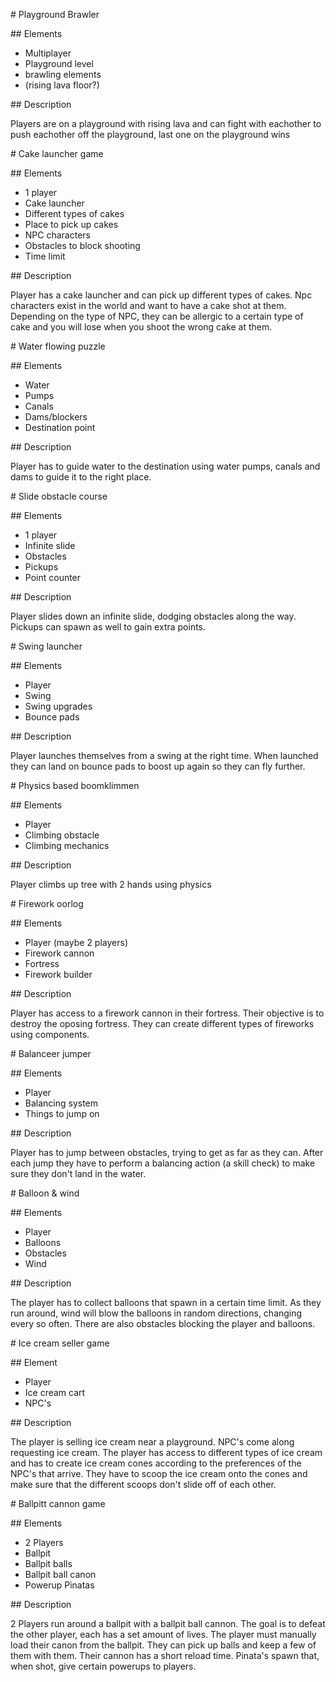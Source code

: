 \# Playground Brawler

\## Elements

* Multiplayer
* Playground level
* brawling elements
* (rising lava floor?)



\## Description

Players are on a playground with rising lava and can fight with eachother to push eachother off the playground, last one on the playground wins









\# Cake launcher game

\## Elements 

* 1 player
* Cake launcher
* Different types of cakes
* Place to pick up cakes
* NPC characters
* Obstacles to block shooting
* Time limit



\## Description

Player has a cake launcher and can pick up different types of cakes. Npc characters exist in the world and want to have a cake shot at them. Depending on the type of NPC, they can be allergic to a certain type of cake and you will lose when you shoot the wrong cake at them.









\# Water flowing puzzle

\## Elements

* Water
* Pumps
* Canals
* Dams/blockers
* Destination point



\## Description

Player has to guide water to the destination using water pumps, canals and dams to guide it to the right place.









\# Slide obstacle course

\## Elements

* 1 player
* Infinite slide
* Obstacles
* Pickups
* Point counter



\## Description

Player slides down an infinite slide, dodging obstacles along the way. Pickups can spawn as well to gain extra points.







\# Swing launcher

\## Elements

* Player
* Swing
* Swing upgrades
* Bounce pads



\## Description

Player launches themselves from a swing at the right time. When launched they can land on bounce pads to boost up again so they can fly further.









\# Physics based boomklimmen

\## Elements

* Player
* Climbing obstacle
* Climbing mechanics



\## Description

Player climbs up tree with 2 hands using physics









\# Firework oorlog

\## Elements

* Player (maybe 2 players)
* Firework cannon
* Fortress
* Firework builder



\## Description

Player has access to a firework cannon in their fortress. Their objective is to destroy the oposing fortress. They can create different types of fireworks using components.









\# Balanceer jumper

\## Elements

* Player
* Balancing system
* Things to jump on



\## Description

Player has to jump between obstacles, trying to get as far as they can. After each jump they have to perform a balancing action (a skill check) to make sure they don't land in the water.









\# Balloon \& wind

\## Elements

* Player
* Balloons
* Obstacles
* Wind



\## Description

The player has to collect balloons that spawn in a certain time limit. As they run around, wind will blow the balloons in random directions, changing every so often. There are also obstacles blocking the player and balloons.









\# Ice cream seller game

\## Element

* Player
* Ice cream cart
* NPC's



\## Description

The player is selling ice cream near a playground. NPC's come along requesting ice cream. The player has access to different types of ice cream and has to create ice cream cones according to the preferences of the NPC's that arrive. They have to scoop the ice cream onto the cones and make sure that the different scoops don't slide off of each other.









\# Ballpitt cannon game

\## Elements

* 2 Players
* Ballpit
* Ballpit balls
* Ballpit ball canon
* Powerup Pinatas



\## Description

2 Players run around a ballpit with a ballpit ball cannon. The goal is to defeat the other player, each has a set amount of lives. The player must manually load their canon from the ballpit. They can pick up balls and keep a few of them with them. Their cannon has a short reload time. Pinata's spawn that, when shot, give certain powerups to players. 





